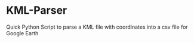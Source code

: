 # KML-Parser
Quick Python Script to parse a KML file with coordinates into a csv file for Google Earth
